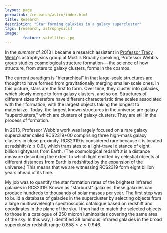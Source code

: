 ```yaml
---
layout: page
permalink: /research/astro/index.html
title: Research
description: "Star forming galaxies in a galaxy supercluster"
tags: [research, astrophysics]
image: 
        feature: satellites.jpg
---
```


In the <em property="italic">summer</em> of 2013 I became a research assistant in [Professor Tracy Webb](http://www.physics.mcgill.ca/~webb/)'s astrophysics group at McGill. Broadly speaking, Professor Webb's group studies cosmological structure formation---the science of how structure, from stars to galaxy clusters, forms in the cosmos. 

The current paradigm is "hierarchical" in that large-scale structures are thought to have formed from gravitationally merging smaller-scale ones. In this picture, stars are the first to form. Over time, they cluster into galaxies, which slowly merge to form galaxy clusters, and so on. Structures of different sizes therefore have different characteristic time scales associated with their formation, with the largest objects taking the longest to materialize. Today, the largest known structures in the universe are galaxy "superclusters," which are clusters of galaxy clusters. They are still in the process of formation.

In 2013, Professor Webb's work was largely focused on a rare galaxy supercluster called RCS2319+00 comprising three high-mass galaxy clusters in close proximity. RCS2319 is considered rare because it is located at redshift \($z \leq 0.9$\), which translates to a light-travel distance of eight billion lightyears from Earth. (The cosmological redshift $z$ is a distance measure describing the extent to which light emitted by celestial objects at different distances from Earth is redshifted by the expansion of the universe.) This means that we are witnessing RCS2319 form eight billion years ahead of its time.

My job was to quantify the star formation rates of the brightest infrared galaxies in RCS2319. Known as "starburst" galaxies, these galaxies can produce hundreds to thousands of solar masses per year. The first step was to build a database of galaxies in the supercluster by selecting objects from a large multiwavelength spectroscopic catalogue based on redshift and coordinates in the plane of the sky. I then had to match the selected objects to those in a catalogue of 250 micron luminosities covering the same area of the sky. In this way, I identified 38 luminous infrared galaxies in the broad supercluster redshift range $0.858 \leq z \leq 0.946$.

